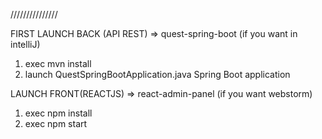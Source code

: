 ///////////////


FIRST LAUNCH BACK (API REST) => quest-spring-boot (if you want in intelliJ)
  1. exec mvn install
  2. launch QuestSpringBootApplication.java Spring Boot application

LAUNCH FRONT(REACTJS) => react-admin-panel (if you want webstorm)
  1. exec npm install 
  2. exec npm start
